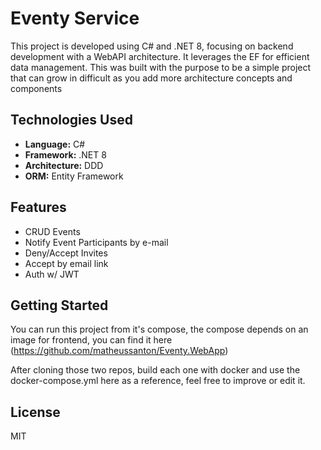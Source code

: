 # Eventy Service

This project is developed using C# and .NET 8, focusing on backend development with a WebAPI architecture. It leverages the EF for efficient data management.
This was built with the purpose to be a simple project that can grow in difficult as you add more architecture concepts and components

## Technologies Used
- **Language:** C#
- **Framework:** .NET 8
- **Architecture:** DDD
- **ORM:** Entity Framework

## Features
- CRUD Events
- Notify Event Participants by e-mail
- Deny/Accept Invites
- Accept by email link
- Auth w/ JWT

## Getting Started
You can run this project from it's compose, the compose depends on an image for frontend, you can find it here (https://github.com/matheussanton/Eventy.WebApp)

After cloning those two repos, build each one with docker and use the docker-compose.yml here as a reference, feel free to improve or edit it.

## License
MIT
